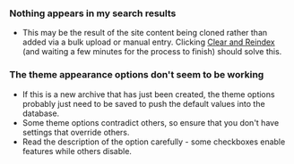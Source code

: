 ### Nothing appears in my search results

* This may be the result of the site content being cloned rather than added via a bulk upload or manual entry. Clicking [Clear and Reindex](/solr-search/reindex) (and waiting a few minutes for the process to finish) should solve this.


### The theme appearance options don't seem to be working

* If this is a new archive that has just been created, the theme options probably just need to be saved to push the default values into the database.
* Some theme options contradict others, so ensure that you don't have settings that override others.
* Read the description of the option carefully - some checkboxes enable features while others disable.

